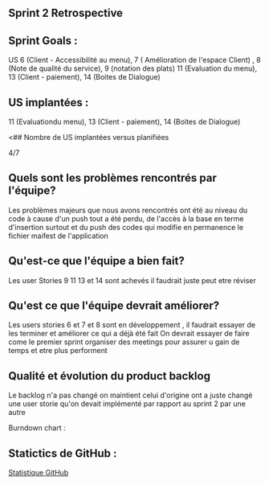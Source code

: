 

## Sprint 2 Retrospective

## Sprint Goals : 

 US 6 (Client - Accessibilité au menu), 7 ( Amélioration de l'espace Client) , 8 (Note de qualité du service), 9 (notation des plats) 11 (Evaluation du menu),
 13 (Client - paiement), 14 (Boites de Dialogue)

## US implantées :

 11 (Evaluationdu menu), 13 (Client - paiement), 14 (Boites de Dialogue)

<## Nombre de US implantées versus planifiées 

4/7

## Quels sont les problèmes rencontrés par l'équipe?

 Les problèmes majeurs que nous avons rencontrés ont été au niveau du code à cause d'un push tout a été perdu, de l'accès à la base en terme d'insertion surtout et du push des codes qui modifie en permanence le fichier maifest de l'application
 
## Qu'est-ce que l'équipe a bien fait?
Les user Stories 9 11 13 et 14 sont achevés il faudrait juste peut etre réviser 

## Qu'est ce que l'équipe devrait améliorer?
Les users stories 6 et 7 et 8 sont en développement , il faudrait essayer de les terminer et améliorer ce qui a déjà été fait
On devrait essayer de faire come le premier sprint organiser des meetings pour assurer u gain de temps et etre plus performent

## Qualité et évolution du product backlog
Le backlog n'a pas changé on maintient celui d'origine ont a juste changé une user storie qu'on devait implémenté par rapport au sprint 2 par une autre

Burndown chart : 

## Statictics de GitHub :
<a href="https://github.com/Penda2M/Team-5/pulse"> Statistique GitHub</a>
